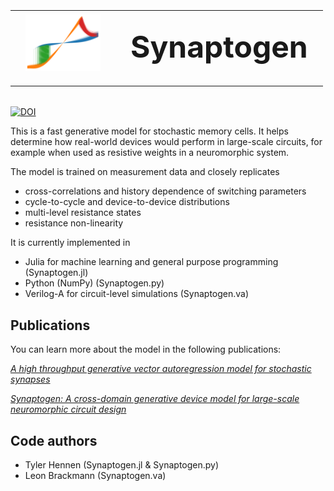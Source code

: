 <h1 style="font-size: 48px">
<table style="margin-bottom: 0;">
  <tr>
    <td>
      <img src="logo.png" alt="Logo" width="120"/>
    </td>
    <td>
     Synaptogen
    </td>
  </tr>
</table>
</h1>

[![DOI](https://zenodo.org/badge/619079250.svg)](https://zenodo.org/doi/10.5281/zenodo.10942560)

This is a fast generative model for stochastic memory cells.  It helps determine how real-world devices would perform in large-scale circuits, for example when used as resistive weights in a neuromorphic system.

The model is trained on measurement data and closely replicates
- cross-correlations and history dependence of switching parameters
- cycle-to-cycle and device-to-device distributions
- multi-level resistance states
- resistance non-linearity


It is currently implemented in
- Julia for machine learning and general purpose programming (Synaptogen.jl)
- Python (NumPy) (Synaptogen.py)
- Verilog-A for circuit-level simulations (Synaptogen.va)

## Publications

You can learn more about the model in the following publications:

[*A high throughput generative vector autoregression model for stochastic synapses*](https://www.frontiersin.org/journals/neuroscience/articles/10.3389/fnins.2022.941753/full)

[*Synaptogen: A cross-domain generative device model for large-scale neuromorphic circuit design*](https://doi.org/10.1109/TED.2024.3427616)

## Code authors

- Tyler Hennen (Synaptogen.jl & Synaptogen.py)
- Leon Brackmann (Synaptogen.va)